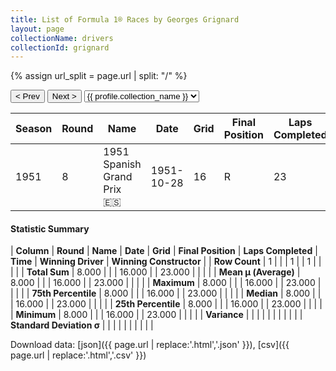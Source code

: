 ```yaml
---
title: List of Formula 1® Races by Georges Grignard
layout: page
collectionName: drivers
collectionId: grignard
---
```


{% assign url_split = page.url | split: "/" %}
<div id="collection-navigation">
<button onclick="selector.options[selector.selectedIndex-1].value && (window.location = selector.options[selector.selectedIndex-1].value);">&lt; Prev</button>
<button onclick="selector.options[selector.selectedIndex+1].value && (window.location = selector.options[selector.selectedIndex+1].value);">Next &gt;</button>
<select id="selector" onchange="this.options[this.selectedIndex].value && (window.location = this.options[this.selectedIndex].value);">
  {% for collectionId in site.data[page.collectionName].refs %}
    {% if collectionId == page.collectionId %}
      {% assign selected = "selected" %}
    {% else %}
      {% assign selected = "" %}
    {% endif %}
    {% assign profile = site.data[page.collectionName][collectionId].profile %}
    <option value="/f1/{{ page.collectionName }}/{{ collectionId }}/{{ url_split[4] }}" {{ selected }}>{{ profile.collection_name }}</option>
  {% endfor %}
</select>
</div>

| Season | Round | Name | Date | Grid | Final Position | Laps Completed | Time | Winning Driver | Winning Constructor |
|--|--|--|--|--|--|--|--|--|--|
| 1951 | 8 | 1951 Spanish Grand Prix 🇪🇸 | 1951-10-28 | 16 | R | 23 |   | Juan Fangio 🇦🇷 | Alfa Romeo 🇮🇹 |

#### Statistic Summary

| **Column** | **Round** | **Name** | **Date** | **Grid** | **Final Position** | **Laps Completed** | **Time** | **Winning Driver** | **Winning Constructor** |
| **Row Count** | 1 |  |  | 1 |  | 1 |  |  |  |
| **Total Sum** | 8.000 |  |  | 16.000 |  | 23.000 |  |  |  |
| **Mean μ (Average)** | 8.000 |  |  | 16.000 |  | 23.000 |  |  |  |
| **Maximum** | 8.000 |  |  | 16.000 |  | 23.000 |  |  |  |
| **75th Percentile** | 8.000 |  |  | 16.000 |  | 23.000 |  |  |  |
| **Median** | 8.000 |  |  | 16.000 |  | 23.000 |  |  |  |
| **25th Percentile** | 8.000 |  |  | 16.000 |  | 23.000 |  |  |  |
| **Minimum** | 8.000 |  |  | 16.000 |  | 23.000 |  |  |  |
| **Variance** |  |  |  |  |  |  |  |  |  |
| **Standard Deviation σ** |  |  |  |  |  |  |  |  |  |

Download data: [json]({{ page.url | replace:'.html','.json' }}), [csv]({{ page.url | replace:'.html','.csv' }})
